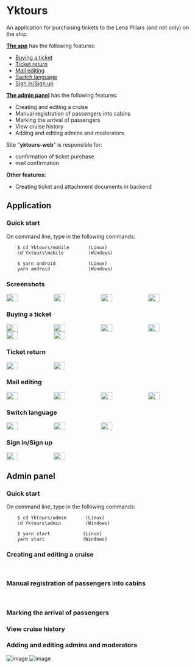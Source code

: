 # Yktours
An application for purchasing tickets to the Lena Pillars (and not only) on the ship.

**[The app](#application)** has the following features:

- [Buying a ticket](#buying-a-ticket)
- [Ticket return](#ticket-return)
- [Mail editing](#mail-editing)
- [Switch language](#switch-language)
- [Sign in/Sign up](#sign-insign-up)

**[The admin panel](#application)** has the following features:
- Сreating and editing a cruise
- Manual registration of passengers into cabins
- Marking the arrival of passengers
- View cruise history
- Adding and editing admins and moderators

Site "**yktours-web**" is responsible for:
- confirmation of ticket purchase
- mail confirmation

**Other features:**
- Creating ticket and attachment documents in backend

## Application

### Quick start

On command line, type in the following commands:

        $ cd Yktours/mobile       (Linux)
        cd Yktours\mobile         (Windows)

        $ yarn android            (Linux)
        yarn android              (Windows)
        
### Screenshots

<div style="display:flex;flex-wrap:wrap">
<img src="https://user-images.githubusercontent.com/50858440/192093303-a264d811-b02b-42ef-9b3d-d47799bb8c7f.png" width="24.6%" alt="">
<img src="https://user-images.githubusercontent.com/50858440/192093310-30db83ce-f2ca-4879-8f30-03095de90723.png" width="24.6%" alt="">
<img src="https://user-images.githubusercontent.com/50858440/192094074-aa8508a9-adfd-4ff4-8a22-24d3e64eee8a.png" width="24.6%" alt="">
<img src="https://user-images.githubusercontent.com/50858440/192094267-1dd86d78-eb0e-4b6f-9ca7-bcc4b2a4a800.png" width="24.6%" alt="">
</div>

### Buying a ticket

<div style="display:flex;flex-wrap:wrap">
<img src="https://user-images.githubusercontent.com/50858440/192094913-030593e6-83b0-4387-9f39-9b812e8c5948.png" width="24.6%" alt="">
<img src="https://user-images.githubusercontent.com/50858440/192094932-a5cff149-1cbd-4be7-bfcf-eb466e116a17.png" width="24.6%" alt="">
<img src="https://user-images.githubusercontent.com/50858440/192094941-66e85e56-0040-4108-844b-b70d8c0d87f4.png" width="24.6%" alt="">
<img src="https://user-images.githubusercontent.com/50858440/192094955-84f36ea5-b0be-4fb1-9d84-b7641658bada.png" width="24.6%" alt="">
<img src="https://user-images.githubusercontent.com/50858440/192094946-6693e2c8-f234-4946-8dc3-02705fe02844.png" width="24.6%" alt="">
<img src="https://user-images.githubusercontent.com/50858440/192094985-7ef8f205-ad51-4cd6-811d-2b1b08d54c73.png" width="24.6%" alt="">
</div>

### Ticket return

<div style="display:flex;flex-wrap:wrap">
<img src="https://user-images.githubusercontent.com/50858440/192095861-e1624f9a-76d5-4844-a5d8-d57f341a57f1.png" width="24.6%" alt="">
<img src="https://user-images.githubusercontent.com/50858440/192095856-f4ce2f82-0eb5-41e0-aacc-ceb108dd3daa.png" width="24.6%" alt="">
</div>

### Mail editing

<div style="display:flex;flex-wrap:wrap">
<img src="https://user-images.githubusercontent.com/50858440/192096323-a25743b8-8e4a-4b6a-8887-073da4c63730.png" width="24.6%" alt="">
<img src="https://user-images.githubusercontent.com/50858440/192096369-114665f0-765f-4b6b-9c3d-664f11c14eca.png" width="24.6%" alt="">
<img src="https://user-images.githubusercontent.com/50858440/192096377-a8207dd5-cda4-467b-b84d-d77b65a6b6f8.png" width="24.6%" alt="">
<img src="https://user-images.githubusercontent.com/50858440/192096386-47a393f9-49ec-4b3e-ac29-0d35c648d121.png" width="24.6%" alt="">
</div>

### Switch language

<div style="display:flex;flex-wrap:wrap">
<img src="https://user-images.githubusercontent.com/50858440/192096542-3db63d6a-6319-4e51-8cfb-c02b5b83c32c.png" width="24.6%" alt="">
<img src="https://user-images.githubusercontent.com/50858440/192096582-6b3bfa47-1592-429c-89dd-973fab296eb2.png" width="24.6%" alt="">
<img src="https://user-images.githubusercontent.com/50858440/192096658-4b82063f-fc24-49e3-b5bc-5692ba87de6c.png" width="24.6%" alt="">
</div>

### Sign in/Sign up

<div style="display:flex;flex-wrap:wrap">
<img src="https://user-images.githubusercontent.com/50858440/192096802-a32fedf0-c083-4a0e-936e-cded1596dbf0.png" width="24.6%" alt="">
<img src="https://user-images.githubusercontent.com/50858440/192096798-3389589b-bd84-4e1a-91d8-7297c0d08359.png" width="24.6%" alt="">
</div>
      
## Admin panel

### Quick start

On command line, type in the following commands:

        $ cd Yktours/admin       (Linux)
        cd Yktours\admin         (Windows)

        $ yarn start            (Linux)
        yarn start              (Windows)
        
### Сreating and editing a cruise

<img src="https://user-images.githubusercontent.com/50858440/192107317-6c2fa50c-4d7b-4378-b20b-524f5866d8f7.png" alt="">
<img src="https://user-images.githubusercontent.com/50858440/192106951-64551682-b65e-4eae-98ee-ce43073997d4.png" alt="">
<img src="https://user-images.githubusercontent.com/50858440/192106959-e30b1c62-2536-458d-ae11-914ac42e9778.png" alt="">

### Manual registration of passengers into cabins

<img src="https://user-images.githubusercontent.com/50858440/192106961-e61bca89-052b-4c52-84f7-3cb482d5abd5.png" alt="">
<img src="https://user-images.githubusercontent.com/50858440/192107568-35f44b21-aa80-476c-8d9a-f626782fdc1d.png" alt="">

### Marking the arrival of passengers

### View cruise history

### Adding and editing admins and moderators

![image](https://user-images.githubusercontent.com/50858440/192106513-2d72ad41-d1d9-4f3d-8161-9dafd7ca42c0.png)
![image](https://user-images.githubusercontent.com/50858440/192106512-9186eccd-9228-484d-99d0-2f135813e6f2.png)



